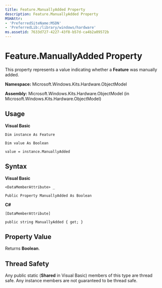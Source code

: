 ```yaml
---
title: Feature.ManuallyAdded Property
description: Feature.ManuallyAdded Property
MSHAttr:
- 'PreferredSiteName:MSDN'
- 'PreferredLib:/library/windows/hardware'
ms.assetid: 7633d727-4227-43f8-b57d-ca4b2a09572b
---
```


# Feature.ManuallyAdded Property


This property represents a value indicating whether a **Feature** was manually added.

**Namespace:** Microsoft.Windows.Kits.Hardware.ObjectModel

**Assembly:** Microsoft.Windows.Kits.Hardware.ObjectModel (in Microsoft.Windows.Kits.Hardware.ObjectModel)

## <span id="Usage"></span><span id="usage"></span><span id="USAGE"></span>Usage


**Visual Basic**

`Dim instance As Feature`

`Dim value As Boolean`

`value = instance.ManuallyAdded`

## <span id="Syntax"></span><span id="syntax"></span><span id="SYNTAX"></span>Syntax


**Visual Basic**

`<DataMemberAttribute> _`

`Public Property ManuallyAdded As Boolean`

**C#**

`[DataMemberAttribute]`

`public string ManuallyAdded { get; }`

## <span id="Property_Value"></span><span id="property_value"></span><span id="PROPERTY_VALUE"></span>Property Value


Returns **Boolean**.

## <span id="Thread_Safety"></span><span id="thread_safety"></span><span id="THREAD_SAFETY"></span>Thread Safety


Any public static (**Shared** in Visual Basic) members of this type are thread safe. Any instance members are not guaranteed to be thread safe.

 

 






